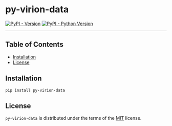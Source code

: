 # py-virion-data

[![PyPI - Version](https://img.shields.io/pypi/v/py-virion-data.svg)](https://pypi.org/project/py-virion-data)
[![PyPI - Python Version](https://img.shields.io/pypi/pyversions/py-virion-data.svg)](https://pypi.org/project/py-virion-data)

-----

## Table of Contents

- [Installation](#installation)
- [License](#license)

## Installation

```console
pip install py-virion-data
```

## License

`py-virion-data` is distributed under the terms of the [MIT](https://spdx.org/licenses/MIT.html) license.
